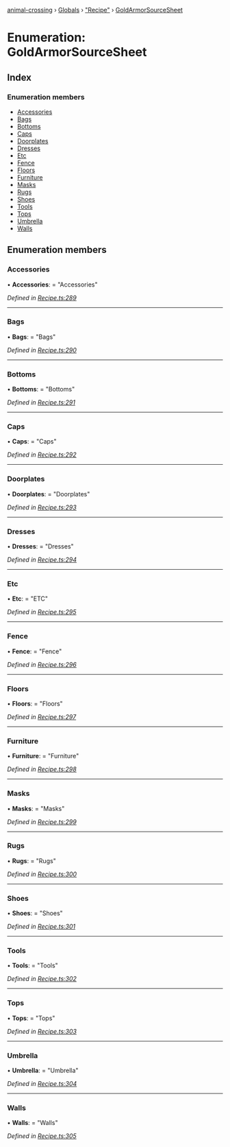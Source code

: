 [animal-crossing](../README.md) › [Globals](../globals.md) › ["Recipe"](../modules/_recipe_.md) › [GoldArmorSourceSheet](_recipe_.goldarmorsourcesheet.md)

# Enumeration: GoldArmorSourceSheet

## Index

### Enumeration members

* [Accessories](_recipe_.goldarmorsourcesheet.md#accessories)
* [Bags](_recipe_.goldarmorsourcesheet.md#bags)
* [Bottoms](_recipe_.goldarmorsourcesheet.md#bottoms)
* [Caps](_recipe_.goldarmorsourcesheet.md#caps)
* [Doorplates](_recipe_.goldarmorsourcesheet.md#doorplates)
* [Dresses](_recipe_.goldarmorsourcesheet.md#dresses)
* [Etc](_recipe_.goldarmorsourcesheet.md#etc)
* [Fence](_recipe_.goldarmorsourcesheet.md#fence)
* [Floors](_recipe_.goldarmorsourcesheet.md#floors)
* [Furniture](_recipe_.goldarmorsourcesheet.md#furniture)
* [Masks](_recipe_.goldarmorsourcesheet.md#masks)
* [Rugs](_recipe_.goldarmorsourcesheet.md#rugs)
* [Shoes](_recipe_.goldarmorsourcesheet.md#shoes)
* [Tools](_recipe_.goldarmorsourcesheet.md#tools)
* [Tops](_recipe_.goldarmorsourcesheet.md#tops)
* [Umbrella](_recipe_.goldarmorsourcesheet.md#umbrella)
* [Walls](_recipe_.goldarmorsourcesheet.md#walls)

## Enumeration members

###  Accessories

• **Accessories**: = "Accessories"

*Defined in [Recipe.ts:289](https://github.com/Norviah/animal-crossing/blob/37a256e/module/types/Recipe.ts#L289)*

___

###  Bags

• **Bags**: = "Bags"

*Defined in [Recipe.ts:290](https://github.com/Norviah/animal-crossing/blob/37a256e/module/types/Recipe.ts#L290)*

___

###  Bottoms

• **Bottoms**: = "Bottoms"

*Defined in [Recipe.ts:291](https://github.com/Norviah/animal-crossing/blob/37a256e/module/types/Recipe.ts#L291)*

___

###  Caps

• **Caps**: = "Caps"

*Defined in [Recipe.ts:292](https://github.com/Norviah/animal-crossing/blob/37a256e/module/types/Recipe.ts#L292)*

___

###  Doorplates

• **Doorplates**: = "Doorplates"

*Defined in [Recipe.ts:293](https://github.com/Norviah/animal-crossing/blob/37a256e/module/types/Recipe.ts#L293)*

___

###  Dresses

• **Dresses**: = "Dresses"

*Defined in [Recipe.ts:294](https://github.com/Norviah/animal-crossing/blob/37a256e/module/types/Recipe.ts#L294)*

___

###  Etc

• **Etc**: = "ETC"

*Defined in [Recipe.ts:295](https://github.com/Norviah/animal-crossing/blob/37a256e/module/types/Recipe.ts#L295)*

___

###  Fence

• **Fence**: = "Fence"

*Defined in [Recipe.ts:296](https://github.com/Norviah/animal-crossing/blob/37a256e/module/types/Recipe.ts#L296)*

___

###  Floors

• **Floors**: = "Floors"

*Defined in [Recipe.ts:297](https://github.com/Norviah/animal-crossing/blob/37a256e/module/types/Recipe.ts#L297)*

___

###  Furniture

• **Furniture**: = "Furniture"

*Defined in [Recipe.ts:298](https://github.com/Norviah/animal-crossing/blob/37a256e/module/types/Recipe.ts#L298)*

___

###  Masks

• **Masks**: = "Masks"

*Defined in [Recipe.ts:299](https://github.com/Norviah/animal-crossing/blob/37a256e/module/types/Recipe.ts#L299)*

___

###  Rugs

• **Rugs**: = "Rugs"

*Defined in [Recipe.ts:300](https://github.com/Norviah/animal-crossing/blob/37a256e/module/types/Recipe.ts#L300)*

___

###  Shoes

• **Shoes**: = "Shoes"

*Defined in [Recipe.ts:301](https://github.com/Norviah/animal-crossing/blob/37a256e/module/types/Recipe.ts#L301)*

___

###  Tools

• **Tools**: = "Tools"

*Defined in [Recipe.ts:302](https://github.com/Norviah/animal-crossing/blob/37a256e/module/types/Recipe.ts#L302)*

___

###  Tops

• **Tops**: = "Tops"

*Defined in [Recipe.ts:303](https://github.com/Norviah/animal-crossing/blob/37a256e/module/types/Recipe.ts#L303)*

___

###  Umbrella

• **Umbrella**: = "Umbrella"

*Defined in [Recipe.ts:304](https://github.com/Norviah/animal-crossing/blob/37a256e/module/types/Recipe.ts#L304)*

___

###  Walls

• **Walls**: = "Walls"

*Defined in [Recipe.ts:305](https://github.com/Norviah/animal-crossing/blob/37a256e/module/types/Recipe.ts#L305)*
